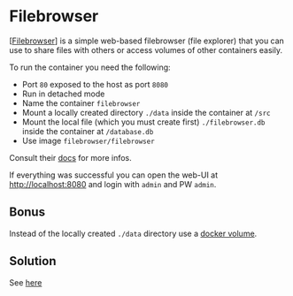 # Filebrowser

[[Filebrowser](https://filebrowser.org)] is a simple web-based filebrowser (file explorer) that you can use to share files with others or access volumes of other containers easily.

To run the container you need the following:

- Port `80` exposed to the host as port `8080`
- Run in detached mode
- Name the container `filebrowser`
- Mount a locally created directory `./data` inside the container at `/src`
- Mount the local file (which you must create first) `./filebrowser.db` inside the container at `/database.db`
- Use image `filebrowser/filebrowser`

Consult their [docs](https://filebrowser.org/installation#docker) for more infos.

If everything was successful you can open the web-UI at [http://localhost:8080](http://localhost:8080) and login with `admin` and PW `admin`.

## Bonus

Instead of the locally created `./data` directory use a [docker volume](https://docs.docker.com/storage/volumes/).

## Solution

See [here](./solution.md)
